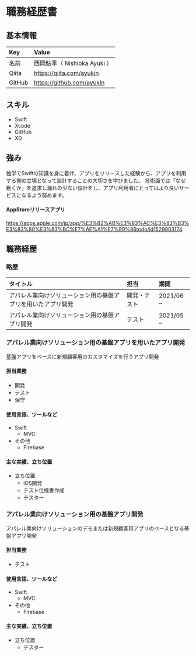 # 職務経歴書


## 基本情報

| Key | Value |
|:---|:---|
| 名前 | 西岡鮎季（ Nishioka Ayuki ） |
| Qiita | <https://qiita.com/ayukin> |
| GitHub | <https://github.com/ayukin> |


## スキル
- Swift
- Xcode
- GitHub
- XD


## 強み
独学でSwiftの知識を身に着け、アプリをリリースした経験から、アプリを利用する側の立場となって設計することの大切さを学びました。
技術面では「なぜ動くか」を追求し漏れの少ない設計をし、アプリ利用者にとってはより良いサービスになるよう努めます。


#### AppStoreリリースアプリ
<https://apps.apple.com/jp/app/%E3%82%AB%E3%83%AC%E3%83%B3%E3%83%80%E3%83%BC%E7%AE%A1%E7%90%86todo/id1529903174>


## 職務経歴
### 略歴

| タイトル | 担当 | 期間 |
|:---|:---|:---|
| アパレル業向けソリューション用の基盤アプリを用いたアプリ開発 | 開発・テスト | 2021/06 ~ |
| アパレル業向けソリューション用の基盤アプリ開発 | テスト | 2021/05 ~ |



### アパレル業向けソリューション用の基盤アプリを用いたアプリ開発
基盤アプリをベースに新規顧客用のカスタマイズを行うアプリ開発

#### 担当業務
- 開発
- テスト
- 保守

#### 使用言語、ツールなど
- Swift
  - MVC
- その他
  - Firebase

#### 主な実績、立ち位置
- 立ち位置
  - iOS開発
  - テスト仕様書作成
  - テスター

### アパレル業向けソリューション用の基盤アプリ開発
アパレル業向けソリューションのデモまたは新規顧客用アプリのベースとなる基盤アプリ開発

#### 担当業務
- テスト

#### 使用言語、ツールなど
- Swift
  - MVC
- その他
  - Firebase

#### 主な実績、立ち位置
- 立ち位置
  - テスター




